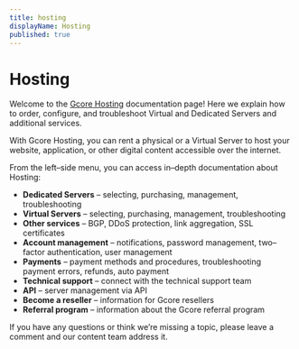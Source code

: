 ```yaml
---
title: hosting
displayName: Hosting
published: true
---
```

# Hosting

Welcome to the <a href="https://gcore.com/hosting" target="_blank">Gcore Hosting</a> documentation page! Here we explain how to order, configure, and troubleshoot Virtual and Dedicated Servers and additional services.

With Gcore Hosting, you can rent a physical or a Virtual Server to host your website, application, or other digital content accessible over the internet.

From the left–side menu, you can access in–depth documentation about Hosting:

- **Dedicated Servers** – selecting, purchasing, management, troubleshooting
- **Virtual Servers** – selecting, purchasing, management, troubleshooting
- **Other services** – BGP, DDoS protection, link aggregation, SSL certificates
- **Account management** – notifications, password management, two–factor authentication, user management
- **Payments** – payment methods and procedures, troubleshooting payment errors, refunds, auto payment
- **Technical support** – connect with the technical support team
- **API** – server management via API
- **Become a reseller** – information for Gcore resellers
- **Referral program** – information about the Gcore referral program

If you have any questions or think we’re missing a topic, please leave a comment and our content team address it.
